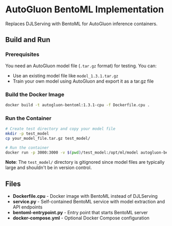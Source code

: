 # AutoGluon BentoML Implementation

Replaces DJLServing with BentoML for AutoGluon inference containers.

## Build and Run

### Prerequisites
You need an AutoGluon model file (`.tar.gz` format) for testing. You can:
- Use an existing model file like `model_1.3.1.tar.gz`
- Train your own model using AutoGluon and export it as a tar.gz file

### Build the Docker Image
```bash
docker build -t autogluon-bentoml:1.3.1-cpu -f Dockerfile.cpu .
```

### Run the Container
```bash
# Create test directory and copy your model file
mkdir -p test_model
cp your_model_file.tar.gz test_model/

# Run the container
docker run -p 3000:3000 -v $(pwd)/test_model:/opt/ml/model autogluon-bentoml:1.3.1-cpu serve
```

**Note**: The `test_model/` directory is gitignored since model files are typically large and shouldn't be in version control.

## Files

- **Dockerfile.cpu** - Docker image with BentoML instead of DJLServing
- **service.py** - Self-contained BentoML service with model extraction and API endpoints
- **bentoml-entrypoint.py** - Entry point that starts BentoML server
- **docker-compose.yml** - Optional Docker Compose configuration